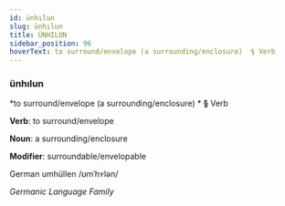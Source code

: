 ```yaml
---
id: ünhılun
slug: ünhılun
title: ÜNHILUN
sidebar_position: 96
hoverText: to surround/envelope (a surrounding/enclosure)  § Verb
---
```


### ünhılun

*to surround/envelope (a surrounding/enclosure) * **§** Verb

**Verb**: to surround/envelope

**Noun**: a surrounding/enclosure

**Modifier**: surroundable/envelopable

German umhüllen /ʊmˈhʏlən/

*Germanic Language Family*